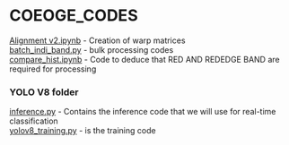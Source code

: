 # COEOGE_CODES

[Alignment v2.ipynb](https://github.com/DimpleB0501/COEOGE_CODES/blob/main/Alignment%20v2.ipynb) - Creation of warp matrices <br/>
[batch_indi_band.py](https://github.com/DimpleB0501/COEOGE_CODES/blob/main/batch_indi_band.py) - bulk processing codes <br/>
[compare_hist.ipynb](https://github.com/DimpleB0501/COEOGE_CODES/blob/main/compare_hist.ipynb) -  Code to deduce that RED AND REDEDGE BAND are required for processing


### YOLO V8 folder 
[inference.py](https://github.com/DimpleB0501/COEOGE_CODES/blob/main/YOLOV8/inference.py) - Contains the inference code that we will use for real-time classification<br/>
[yolov8_training.py](https://github.com/DimpleB0501/COEOGE_CODES/blob/main/YOLOV8/yolov8_training.py) -  is the training code <br/>
[]()

